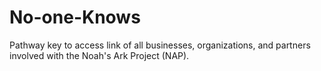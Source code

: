 # No-one-Knows
Pathway key to access link of all businesses, organizations, and partners involved with the Noah's Ark Project (NAP).
